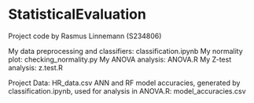 # StatisticalEvaluation

Project code by Rasmus Linnemann (S234806)

My data preprocessing and classifiers: classification.ipynb
My normality plot: checking_normality.py
My ANOVA analysis: ANOVA.R
My Z-test analysis: z.test.R

Project Data: HR_data.csv
ANN and RF model accuracies, generated by classification.ipynb, used for analysis in ANOVA.R: model_accuracies.csv
